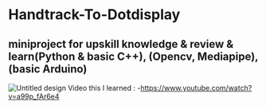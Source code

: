 ﻿# Handtrack-To-Dotdisplay
## miniproject for upskill knowledge & review & learn(Python & basic C++), (Opencv, Mediapipe), (basic Arduino)
![Untitled design](https://github.com/user-attachments/assets/57c525a0-b8bf-4158-82f5-2feadda0762e)
Video this I learned : 
-https://www.youtube.com/watch?v=a99p_fAr6e4

